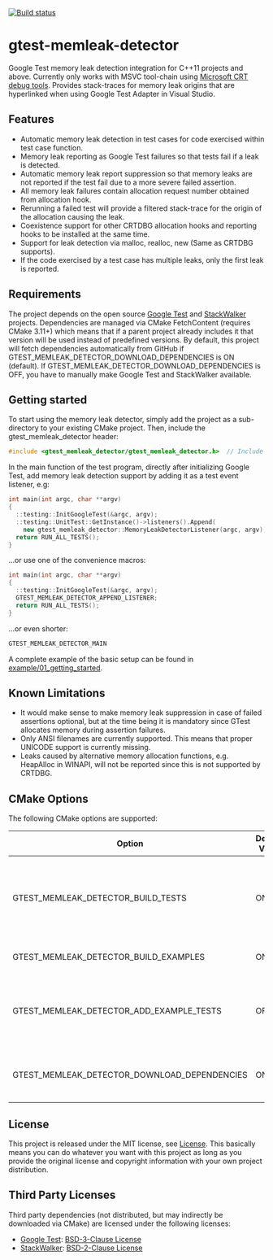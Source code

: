 [![Build status](https://ci.appveyor.com/api/projects/status/i7uqdte77kny1bge?svg=true)](https://ci.appveyor.com/project/ekcoh/gtest-memleak-detector)

# gtest-memleak-detector
Google Test memory leak detection integration for C++11 projects and above.
Currently only works with MSVC tool-chain using
[Microsoft CRT debug tools](https://docs.microsoft.com/en-us/visualstudio/debugger/crt-debugging-techniques?view=vs-2019).
Provides stack-traces for memory leak origins that are hyperlinked when using Google Test Adapter in Visual Studio.

## Features
- Automatic memory leak detection in test cases for code exercised within test case function.
- Memory leak reporting as Google Test failures so that tests fail if a leak is detected.
- Automatic memory leak report suppression so that memory leaks are not reported if the test fail due to a more severe failed assertion.
- All memory leak failures contain allocation request number obtained from allocation hook.
- Rerunning a failed test will provide a filtered stack-trace for the origin of the allocation causing the leak.
- Coexistence support for other CRTDBG allocation hooks and reporting hooks to be installed at the same time.
- Support for leak detection via malloc, realloc, new (Same as CRTDBG supports).
- If the code exercised by a test case has multiple leaks, only the first leak is reported.

## Requirements
The project depends on the open source [Google Test](https://github.com/google/googletest) and
[StackWalker](https://github.com/JochenKalmbach/StackWalker) projects. 
Dependencies are managed via CMake FetchContent (requires CMake 3.11+) which means that if a 
parent project already includes it that version will be used instead of predefined versions. 
By default, this project will fetch dependencies automatically from GitHub if 
GTEST_MEMLEAK_DETECTOR_DOWNLOAD_DEPENDENCIES is ON (default). If GTEST_MEMLEAK_DETECTOR_DOWNLOAD_DEPENDENCIES
is OFF, you have to manually make Google Test and StackWalker available.

## Getting started
To start using the memory leak detector, simply add the project as a sub-directory 
to your existing CMake project. Then, include the gtest_memleak_detector header:

```cpp
#include <gtest_memleak_detector/gtest_memleak_detector.h>  // Include memory leak detector
```

In the main function of the test program, directly after initializing Google Test, 
add memory leak detection support by adding it as a test event listener, e.g:

```cpp
int main(int argc, char **argv)
{
  ::testing::InitGoogleTest(&argc, argv);
  ::testing::UnitTest::GetInstance()->listeners().Append(
    new gtest_memleak_detector::MemoryLeakDetectorListener(argc, argv));
  return RUN_ALL_TESTS();
}
```
...or use one of the convenience macros:

```cpp
int main(int argc, char **argv)
{
  ::testing::InitGoogleTest(&argc, argv);
  GTEST_MEMLEAK_DETECTOR_APPEND_LISTENER;
  return RUN_ALL_TESTS();
}
```

...or even shorter:

```cpp
GTEST_MEMLEAK_DETECTOR_MAIN
```

A complete example of the basic setup can be found in 
[example/01_getting_started](example/01_getting_started).

## Known Limitations
- It would make sense to make memory leak suppression in case of failed assertions optional,
  but at the time being it is mandatory since GTest allocates memory during assertion failures.
- Only ANSI filenames are currently supported. This means that proper UNICODE support is currently missing.
- Leaks caused by alternative memory allocation functions, e.g. HeapAlloc in WINAPI, will not be reported since this is not supported by CRTDBG.

## CMake Options

The following CMake options are supported:

Option                                        | Default Value | Description
--------------------------------------------- | ------------- | ---------------------------------------------------------------------------------------------
GTEST_MEMLEAK_DETECTOR_BUILD_TESTS            | ON            | If `ON`, builds the verification test binaries and adds them as part of the CTest test suite. 
GTEST_MEMLEAK_DETECTOR_BUILD_EXAMPLES         | ON            | If `ON`, builds the example test binaries.
GTEST_MEMLEAK_DETECTOR_ADD_EXAMPLE_TESTS      | OFF           | If `ON`, includes example tests (some intentionally failing) as part of the CTest test suite. 
GTEST_MEMLEAK_DETECTOR_DOWNLOAD_DEPENDENCIES  | ON            | If `ON`, automatically fetches online third-party dependencies.

## License

This project is released under the MIT license, 
see [License](https://github.com/ekcoh/gtest-memleak-detector/blob/master/LICENSE).
This basically means you can do whatever you want with this project as long as you provide 
the original license and copyright information with your own project distribution.

## Third Party Licenses

Third party dependencies (not distributed, but may indirectly be downloaded via CMake) are licensed under the following licenses:
- [Google Test](https://github.com/google/googletest): [BSD-3-Clause License](https://github.com/google/googletest/blob/master/LICENSE)
- [StackWalker](https://github.com/JochenKalmbach/StackWalker): [BSD-2-Clause License](https://github.com/JochenKalmbach/StackWalker/blob/master/LICENSE)